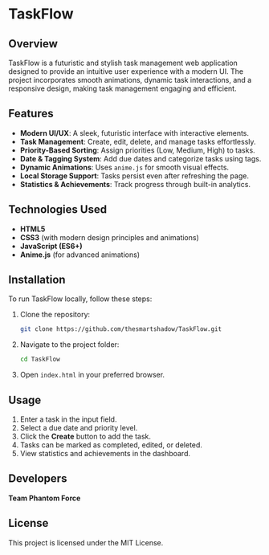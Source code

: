# TaskFlow

## Overview
TaskFlow is a futuristic and stylish task management web application designed to provide an intuitive user experience with a modern UI. The project incorporates smooth animations, dynamic task interactions, and a responsive design, making task management engaging and efficient.

## Features
- **Modern UI/UX**: A sleek, futuristic interface with interactive elements.
- **Task Management**: Create, edit, delete, and manage tasks effortlessly.
- **Priority-Based Sorting**: Assign priorities (Low, Medium, High) to tasks.
- **Date & Tagging System**: Add due dates and categorize tasks using tags.
- **Dynamic Animations**: Uses `anime.js` for smooth visual effects.
- **Local Storage Support**: Tasks persist even after refreshing the page.
- **Statistics & Achievements**: Track progress through built-in analytics.

## Technologies Used
- **HTML5**
- **CSS3** (with modern design principles and animations)
- **JavaScript (ES6+)**
- **Anime.js** (for advanced animations)

## Installation
To run TaskFlow locally, follow these steps:

1. Clone the repository:
   ```bash
   git clone https://github.com/thesmartshadow/TaskFlow.git
   ```
2. Navigate to the project folder:
   ```bash
   cd TaskFlow
   ```
3. Open `index.html` in your preferred browser.

## Usage
1. Enter a task in the input field.
2. Select a due date and priority level.
3. Click the **Create** button to add the task.
4. Tasks can be marked as completed, edited, or deleted.
5. View statistics and achievements in the dashboard.

## Developers
**Team Phantom Force**

## License
This project is licensed under the MIT License.

